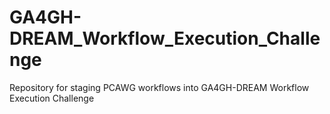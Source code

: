 # GA4GH-DREAM_Workflow_Execution_Challenge
Repository for staging PCAWG workflows into GA4GH-DREAM Workflow Execution Challenge

